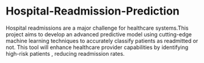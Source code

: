 # Hospital-Readmission-Prediction
Hospital readmissions are a major challenge for healthcare systems.This project aims to develop an advanced predictive model using cutting-edge machine learning techniques to accurately classify patients as readmitted or not. This tool will enhance healthcare provider capabilities by identifying high-risk patients , reducing readmission rates.
